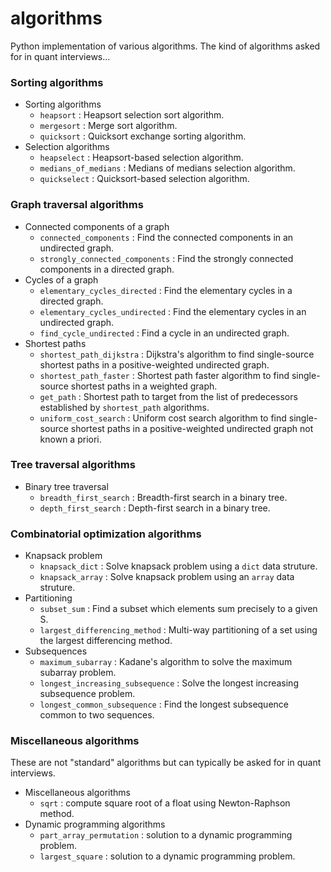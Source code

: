 # algorithms
Python implementation of various algorithms. The kind of algorithms asked for in quant interviews...

### Sorting algorithms
* Sorting algorithms
  - `heapsort` : Heapsort selection sort algorithm.
  - `mergesort` : Merge sort algorithm.
  - `quicksort` : Quicksort exchange sorting algorithm.
* Selection algorithms
  - `heapselect` : Heapsort-based selection algorithm.
  - `medians_of_medians` : Medians of medians selection algorithm.
  - `quickselect` : Quicksort-based selection algorithm.

### Graph traversal algorithms
* Connected components of a graph
  - `connected_components` : Find the connected components in an undirected graph.
  - `strongly_connected_components` : Find the strongly connected components in a directed graph.
* Cycles of a graph
  - `elementary_cycles_directed` : Find the elementary cycles in a directed graph.
  - `elementary_cycles_undirected` : Find the elementary cycles in an undirected graph.
  - `find_cycle_undirected` : Find a cycle in an undirected graph.
* Shortest paths
  - `shortest_path_dijkstra` : Dijkstra's algorithm to find single-source shortest paths in a positive-weighted undirected graph.
  - `shortest_path_faster` : Shortest path faster algorithm to find single-source shortest paths in a weighted graph.
  - `get_path` : Shortest path to target from the list of predecessors established by `shortest_path` algorithms.
  - `uniform_cost_search` : Uniform cost search algorithm to find single-source shortest paths in a positive-weighted undirected graph not known a priori.
    
### Tree traversal algorithms
* Binary tree traversal
  - `breadth_first_search` : Breadth-first search in a binary tree.
  - `depth_first_search` : Depth-first search in a binary tree.

### Combinatorial optimization algorithms
* Knapsack problem
  - `knapsack_dict` : Solve knapsack problem using a `dict` data struture.
  - `knapsack_array` : Solve knapsack problem using an `array` data struture.
* Partitioning
  - `subset_sum` : Find a subset which elements sum precisely to a given S.
  - `largest_differencing_method` : Multi-way partitioning of a set using the largest differencing method.
* Subsequences
  - `maximum_subarray` : Kadane's algorithm to solve the maximum subarray problem.
  - `longest_increasing_subsequence` : Solve the longest increasing subsequence problem.
  - `longest_common_subsequence` : Find the longest subsequence common to two sequences.

### Miscellaneous algorithms
These are not "standard" algorithms but can typically be asked for in quant interviews.

* Miscellaneous algorithms
  - `sqrt` : compute square root of a float using Newton-Raphson method.
* Dynamic programming algorithms
  - `part_array_permutation` : solution to a dynamic programming problem.
  - `largest_square` : solution to a dynamic programming problem.
